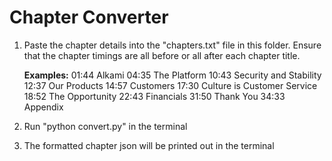# Chapter Converter

1. Paste the chapter details into the "chapters.txt" file in this folder. Ensure that the chapter timings are all before or all after each chapter title.

    **Examples:**
        01:44 Alkami
        04:35 The Platform
        10:43 Security and Stability
        12:37 Our Products 
        14:57 Customers
        17:30 Culture is Customer Service
        18:52 The Opportunity
        22:43 Financials
        31:50 Thank You
        34:33 Appendix
    


2. Run "python convert.py" in the terminal
3. The formatted chapter json will be printed out in the terminal